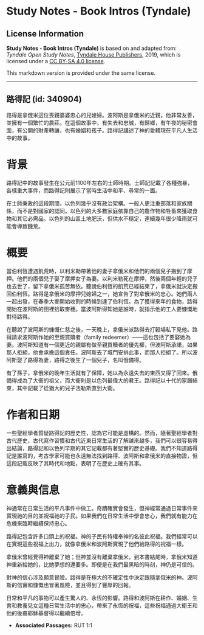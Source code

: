 # Study Notes - Book Intros (Tyndale)

## License Information

**Study Notes - Book Intros (Tyndale)** is based on and adapted from: _Tyndale Open Study Notes_, [Tyndale House Publishers](https://tyndaleopenresources.com/), 2019, which is licensed under a [CC BY-SA 4.0 license](https://creativecommons.org/licenses/by-sa/4.0/legalcode.en).

This markdown version is provided under the same license.



--------------------------------

## 路得記 (id: 340904)

路得是拿俄米這位喪親婆婆忠心的兒媳婦。波阿斯是拿俄米的近親，他非常友善，並擁有一個繁忙的農莊。在這個故事中，有失去和忠誠，有歸鄉，有午夜的秘密會面，有公開的財產轉讓，也有婚姻和孩子。路得記講述了神的愛體現在平凡人生活中的故事。

背景
==

路得記中的故事發生在公元前1100年左右的士師時期。士師記記載了各種強暴，各樣重大事件，而路得記則展示了當時生活中和平、尋常的一面。

在士師秉政的這段期間，以色列幾乎沒有政治架構。一般人更注重部落和家族關係，而不是對國家的認同。以色列的大多數家庭依靠自己的農作物和牲畜來獲取食物和其它必需品。以色列的山區土地肥沃，但供水不穩定，連續幾年很少降雨就可能會導致饑荒。

概要
==

當伯利恆遭遇飢荒時，以利米勒帶著他的妻子拿俄米和他們的兩個兒子搬到了摩押。他們的兩個兒子娶了摩押女子為妻。以利米勒死在摩押，然後兩個年輕的兒子也去世了，留下拿俄米孤苦無依。聽說伯利恆的飢荒已經結束了，拿俄米就決定搬回伯利恆。路得是拿俄米的摩押兒媳婦之一，她宣告了對拿俄米的忠心。她們兩人一起出發，在春季大麥開始收割的時候到達了伯利恆。為了獲得來年的食物，路得開始在波阿斯的田裡拾取麥穗。當波阿斯得知她是誰時，就指示他的工人要慷慨地對待路得。

在聽說了波阿斯的慷慨仁慈之後，一天晚上，拿俄米派路得去打穀場私下見他。路得請求波阿斯作她的至親買贖者（family redeemer）——這也包括了要娶她為妻。波阿斯知道有一個更近的親屬有做至親買贖者的優先權，但波阿斯承諾，如果那人拒絕，他會承擔這個責任。波阿斯去了城門安排此事，而那人拒絕了。所以波阿斯娶了路得為妻，路得之後生了一個兒子，名叫俄備得。

有了孫子，拿俄米的晚年生活就有了保障，她以為永遠失去的東西又得了回來。俄備得成為了大衛的祖父，而大衛則是以色列最偉大的君王。路得記以十代的家譜結束，其中記載了從猶大的兒子法勒斯直到大衛。

作者和日期
=====

一些聖經學者質疑路得記的歷史性，認為它可能是虛構的。然而，隨著聖經學者對古代歷史、古代寫作習慣和古代近東日常生活的了解越來越多，我們可以很容易得出結論，路得記和以色列早期的其它記載都有著堅實的歷史基礎。我們不知道路得記是誰寫的，考古學家可能也永遠無法找到路得、波阿斯和拿俄米的直接物證，但這段記載反映了其時代和地點，表明了在歷史上確有其事。

意義與信息
=====

神通常在日常生活的平凡事件中做工。奇蹟確實會發生，但神經常通過日常事件來實現祂的目的並祝福祂的子民。如果我們在日常生活中學會忠心，我們就有能力在危機來臨時繼續保持忠心。

路得記包含許多口頭上的祝福。神的子民有特權奉神的名彼此祝福。我們經常可以在實現這些祝福上出力，就像拿俄米和波阿斯實現了他們給路得的祝福一樣。

拿俄米曾經覺得神離棄了她；但神並沒有離棄拿俄米，到本書結尾時，拿俄米知道神重新給她的，比她夢想的還要多。即便是在我們最黑暗的時刻，神仍是可信的。

對神的信心涉及願意冒險。路得是在極大的不確定性中決定跟隨拿俄米的神。波阿斯的信實和慷慨也冒著風險，並且得到了豐厚的回報。

日常和平凡的事物可以產生驚人的、永恆的影響。路得和波阿斯在耕作、婚姻、生育和教養兒女這種日常生活中的忠心，帶來了永恆的祝福，這些祝福通過大衛王和他的後裔耶穌基督得以繼續倍增。

* **Associated Passages:** RUT 1:1

